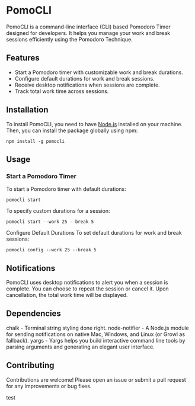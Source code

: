 # PomoCLI

PomoCLI is a command-line interface (CLI) based Pomodoro Timer designed for developers. It helps you manage your work and break sessions efficiently using the Pomodoro Technique.

## Features

- Start a Pomodoro timer with customizable work and break durations.
- Configure default durations for work and break sessions.
- Receive desktop notifications when sessions are complete.
- Track total work time across sessions.

## Installation

To install PomoCLI, you need to have [Node.js](https://nodejs.org/) installed on your machine. Then, you can install the package globally using npm:
```
npm install -g pomocli
```

## Usage
### Start a Pomodoro Timer
To start a Pomodoro timer with default durations:
```
pomocli start
```

To specify custom durations for a session:
```
pomocli start --work 25 --break 5
```

Configure Default Durations
To set default durations for work and break sessions:

```
pomocli config --work 25 --break 5
```

## Notifications
PomoCLI uses desktop notifications to alert you when a session is complete. You can choose to repeat the session or cancel it. Upon cancellation, the total work time will be displayed.

## Dependencies
chalk - Terminal string styling done right.
node-notifier - A Node.js module for sending notifications on native Mac, Windows, and Linux (or Growl as fallback).
yargs - Yargs helps you build interactive command line tools by parsing arguments and generating an elegant user interface.

## Contributing
Contributions are welcome! Please open an issue or submit a pull request for any improvements or bug fixes.

test